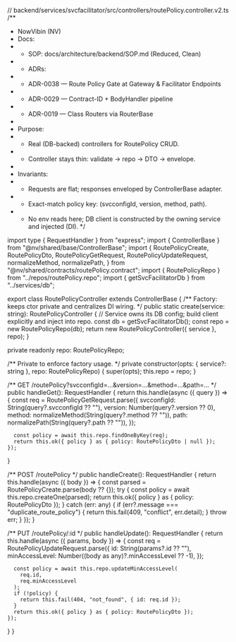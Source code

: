// backend/services/svcfacilitator/src/controllers/routePolicy.controller.v2.ts
/**
 * NowVibin (NV)
 * Docs:
 * - SOP: docs/architecture/backend/SOP.md (Reduced, Clean)
 * - ADRs:
 *   - ADR-0038 — Route Policy Gate at Gateway & Facilitator Endpoints
 *   - ADR-0029 — Contract-ID + BodyHandler pipeline
 *   - ADR-0019 — Class Routers via RouterBase
 *
 * Purpose:
 * - Real (DB-backed) controllers for RoutePolicy CRUD.
 * - Controller stays thin: validate → repo → DTO → envelope.
 *
 * Invariants:
 * - Requests are flat; responses enveloped by ControllerBase adapter.
 * - Exact-match policy key: (svcconfigId, version, method, path).
 * - No env reads here; DB client is constructed by the owning service and injected (DI).
 */

import type { RequestHandler } from "express";
import { ControllerBase } from "@nv/shared/base/ControllerBase";
import {
  RoutePolicyCreate,
  RoutePolicyDto,
  RoutePolicyGetRequest,
  RoutePolicyUpdateRequest,
  normalizeMethod,
  normalizePath,
} from "@nv/shared/contracts/routePolicy.contract";
import { RoutePolicyRepo } from "../repos/routePolicy.repo";
import { getSvcFacilitatorDb } from "../services/db";

export class RoutePolicyController extends ControllerBase {
  /** Factory: keeps ctor private and centralizes DI wiring. */
  public static create(service: string): RoutePolicyController {
    // Service owns its DB config; build client explicitly and inject into repo.
    const db = getSvcFacilitatorDb();
    const repo = new RoutePolicyRepo(db);
    return new RoutePolicyController({ service }, repo);
  }

  private readonly repo: RoutePolicyRepo;

  /** Private to enforce factory usage. */
  private constructor(opts: { service?: string }, repo: RoutePolicyRepo) {
    super(opts);
    this.repo = repo;
  }

  /** GET /routePolicy?svcconfigId=...&version=...&method=...&path=... */
  public handleGet(): RequestHandler {
    return this.handle(async ({ query }) => {
      const req = RoutePolicyGetRequest.parse({
        svcconfigId: String(query?.svcconfigId ?? ""),
        version: Number(query?.version ?? 0),
        method: normalizeMethod(String(query?.method ?? "")),
        path: normalizePath(String(query?.path ?? "")),
      });

      const policy = await this.repo.findOneByKey(req);
      return this.ok({ policy } as { policy: RoutePolicyDto | null });
    });
  }

  /** POST /routePolicy */
  public handleCreate(): RequestHandler {
    return this.handle(async ({ body }) => {
      const parsed = RoutePolicyCreate.parse(body ?? {});
      try {
        const policy = await this.repo.createOne(parsed);
        return this.ok({ policy } as { policy: RoutePolicyDto });
      } catch (err: any) {
        if (err?.message === "duplicate_route_policy") {
          return this.fail(409, "conflict", err.detail);
        }
        throw err;
      }
    });
  }

  /** PUT /routePolicy/:id */
  public handleUpdate(): RequestHandler {
    return this.handle(async ({ params, body }) => {
      const req = RoutePolicyUpdateRequest.parse({
        id: String(params?.id ?? ""),
        minAccessLevel: Number((body as any)?.minAccessLevel ?? -1),
      });

      const policy = await this.repo.updateMinAccessLevel(
        req.id,
        req.minAccessLevel
      );
      if (!policy) {
        return this.fail(404, "not_found", { id: req.id });
      }
      return this.ok({ policy } as { policy: RoutePolicyDto });
    });
  }
}
